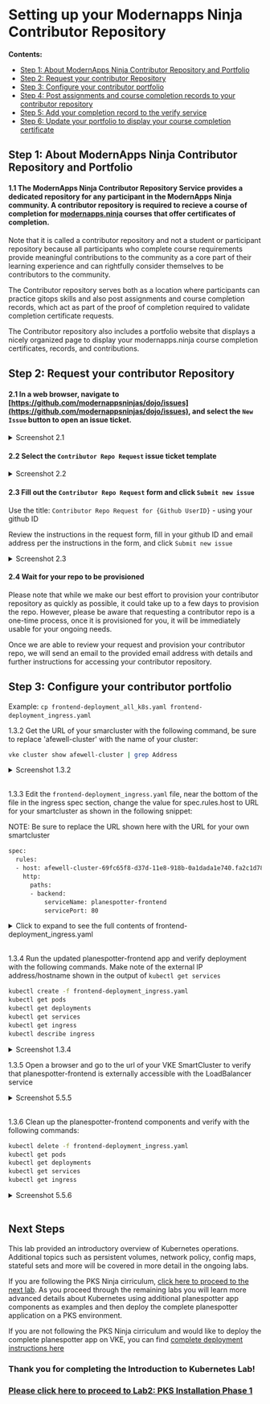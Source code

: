 # Setting up your Modernapps Ninja Contributor Repository

**Contents:**

- [Step 1: About ModernApps Ninja Contributor Repository and Portfolio]()
- [Step 2: Request your contributor Repository]()
- [Step 3: Configure your contributor portfolio]()
- [Step 4: Post assignments and course completion records to your contributor repository]()
- [Step 5: Add your completion record to the verify service]()
- [Step 6: Update your portfolio to display your course completion certificate]()

## Step 1: About ModernApps Ninja Contributor Repository and Portfolio

#### 1.1 The ModernApps Ninja Contributor Repository Service provides a dedicated repository for any participant in the ModernApps Ninja community. A contributor repository is required to recieve a course of completion for [modernapps.ninja](https://modernapps.ninja) courses that offer certificates of completion. 

Note that it is called a contributor repository and not a student or participant repository because all participants who complete course requirements provide meaningful contributions to the community as a core part of their learning experience and can rightfully consider themselves to be contributors to the community. 

The Contributor repository serves both as a location where participants can practice gitops skills and also post assignments and course completion records, which act as part of the proof of completion required to validate completion certificate requests. 

The Contributor repository also includes a portfolio website that displays a nicely organized page to display your modernapps.ninja course completion certificates, records, and contributions. 

## Step 2: Request your contributor Repository

#### 2.1 In a web browser, navigate to [https://github.com/modernappsninjas/dojo/issues](https://github.com/modernappsninjas/dojo/issues), and select the `New Issue` button to open an issue ticket.

<details><summary>Screenshot 2.1</summary>
<img src="media/2020-04-07-00-48-03.png">
</details>

#### 2.2 Select the `Contributor Repo Request` issue ticket template

<details><summary>Screenshot 2.2</summary>
<img src="media/2020-04-07-02-14-35.png">
</details>

#### 2.3 Fill out the `Contributor Repo Request` form and click `Submit new issue`

Use the title: `Contributor Repo Request for {Github UserID}` - using your github ID

Review the instructions in the request form, fill in your github ID and email address per the instructions in the form, and click `Submit new issue`

<details><summary>Screenshot 2.3</summary>
<img src="media/2020-04-07-02-19-50.png">
</details>

#### 2.4 Wait for your repo to be provisioned

Please note that while we make our best effort to provision your contributor repository as quickly as possible, it could take up to a few days to provision the repo. However, please be aware that requesting a contributor repo is a one-time process, once it is provisioned for you, it will be immediately usable for your ongoing needs.

Once we are able to review your request and provision your contributor repo, we will send an email to the provided email address with details and further instructions for accessing your contributor repository. 

## Step 3: Configure your contributor portfolio

Example:
`cp frontend-deployment_all_k8s.yaml frontend-deployment_ingress.yaml`

1.3.2 Get the URL of your smarcluster with the following command, be sure to replace 'afewell-cluster' with the name of your cluster:

``` bash
vke cluster show afewell-cluster | grep Address
```

<details><summary>Screenshot 1.3.2</summary>
<img src="media/2018-10-20-15-45-19.png">
</details>
<br/>

1.3.3 Edit the `frontend-deployment_ingress.yaml` file, near the bottom of the file in the ingress spec section, change the value for spec.rules.host to URL for your smartcluster as shown in the following snippet:

NOTE: Be sure to replace the URL shown here with the URL for your own smartcluster

``` bash
spec:
  rules:
  - host: afewell-cluster-69fc65f8-d37d-11e8-918b-0a1dada1e740.fa2c1d78-9f00-4e30-8268-4ab81862080d.vke-user.com
    http:
      paths:
      - backend:
          serviceName: planespotter-frontend
          servicePort: 80
```

<details><summary>Click to expand to see the full contents of frontend-deployment_ingress.yaml</summary>

When reviewing the file contents below, observe that it includes a ClusterIP service spec which only provides an IP address that is usable for pod-to-pod communications in the cluster. The file also includes an ingress spec which implements the default VKE ingress controller.

In the following steps after you deploy the planespotter-frontend with ingress controller, you will be able to browse from your workstation to the running planespotter app in your VKE environment even though you have not assigned a nat or public IP for the service.

Ingress controllers act as a proxies, recieving http/s requests from external clients and then based on the URL hostname or path, the ingress controller will proxy the request to the corresponding back-end service. For example mysite.com/path1 and mysite.com/path2 can be routed to different backing services running in the kubernetes cluster.

In the file below, no rules are specified to different paths and so accordingly, all requests sent to the host defined in the spec, your VKE SmartCluster URL, will be proxied by the ingress controller to the planespotter-frontend ClusterIP service also defined in the frontend-deployment_ingress.yaml file

``` bash
---
apiVersion: apps/v1beta1
kind: Deployment
metadata:
  name: planespotter-frontend
  namespace: planespotter
  labels:
    app: planespotter-frontend
    tier: frontend
spec:
  replicas: 2
  selector:
    matchLabels:
      app: planespotter-frontend
  template:
    metadata:
      labels:
        app: planespotter-frontend
        tier: frontend
    spec:
      containers:
      - name: planespotter-fe
        image: yfauser/planespotter-frontend:d0b30abec8bfdbde01a36d07b30b2a3802d9ccbb
        imagePullPolicy: IfNotPresent
        env:
        - name: PLANESPOTTER_API_ENDPOINT
          value: planespotter-svc
        - name: TIMEOUT_REG
          value: "5"
        - name: TIMEOUT_OTHER
          value: "5"
---
apiVersion: v1
kind: Service
metadata:
  name: planespotter-frontend
  namespace: planespotter
  labels:
    app: planespotter-frontend
spec:
  ports:
    # the port that this service should serve on
    - port: 80
  selector:
    app: planespotter-frontend
---
apiVersion: extensions/v1beta1
kind: Ingress
metadata:
  name: planespotter-frontend
  namespace: planespotter
spec:
  rules:
  - host: afewell-cluster-69fc65f8-d37d-11e8-918b-0a1dada1e740.fa2c1d78-9f00-4e30-8268-4ab81862080d.vke-user.com
    http:
      paths:
      - backend:
          serviceName: planespotter-frontend
          servicePort: 80
```

</details>
<br/>

1.3.4 Run the updated planespotter-frontend app and verify deployment with the following commands. Make note of the external IP address/hostname shown in the output of `kubectl get services`

``` bash
kubectl create -f frontend-deployment_ingress.yaml
kubectl get pods
kubectl get deployments
kubectl get services
kubectl get ingress
kubectl describe ingress
```

<details><summary>Screenshot 1.3.4</summary>
<img src="media/2018-10-20-16-11-14.png">
</details>

1.3.5 Open a browser and go to the url of your VKE SmartCluster to verify that planespotter-frontend is externally accessible with the LoadBalancer service

<details><summary>Screenshot 5.5.5</summary>
<img src="media/2018-10-20-16-26-46.png">
</details>
<br/>

1.3.6 Clean up the planespotter-frontend components and verify with the following commands:

``` bash
kubectl delete -f frontend-deployment_ingress.yaml
kubectl get pods
kubectl get deployments
kubectl get services
kubectl get ingress
```

<details><summary>Screenshot 5.5.6</summary>
<img src="media/2018-10-20-16-32-19.png">
</details>
<br/>

## Next Steps

This lab provided an introductory overview of Kubernetes operations. Additional topics such as persistent volumes, network policy, config maps, stateful sets and more will be covered in more detail in the ongoing labs.

If you are following the PKS Ninja cirriculum, [click here to proceed to the next lab](../Lab2-PksInstallationPhaseOne). As you proceed through the remaining labs you will learn more advanced details about Kubernetes using additional planespotter app components as examples and then deploy the complete planespotter application on a PKS environment.

If you are not following the PKS Ninja cirriculum and would like to deploy the complete planespotter app on VKE, you can find [complete deployment instructions here](https://github.com/Boskey/run_kubernetes_with_vmware)

### Thank you for completing the Introduction to Kubernetes Lab!

### [Please click here to proceed to Lab2: PKS Installation Phase 1](../Lab2-PksInstallationPhaseOne)

